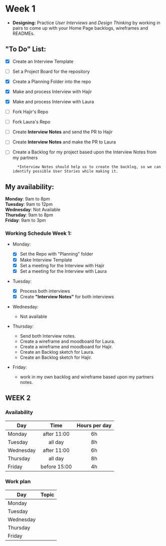 # Week 1
- **Designing:** Practice *User Interviews* and *Design Thinking* by working in pairs to come up with your Home Page backlogs, wireframes and READMEs.

## "To Do" List:  
- [x] Create an Interview Template
- [ ] Set a Project Board for the repository
- [x] Create a Planning Folder into the repo
- [x] Make and process Interview with Hajir
- [x] Make and process Interview with Laura 
- [ ] Fork Hajir's Repo
- [ ] Fork Laura's Repo
- [ ] Create **Interview Notes** and send the PR to Hajir
- [ ] Create **Interview Notes** and make the PR to Laura
- [ ] Create a Backlog for my project based upon the Interview Notes from my partners

        *Interview Notes should help us to create the backlog, so we can identify possible User Stories while making it.

## My availability:
**Monday**: 9am to 8pm  
**Tuesday**: 9am to 12pm  
**Wednesday**: Not Available  
**Thursday**: 9am to 8pm  
**Friday**: 9am to 3pm

### Working Schedule Week 1:
- Monday:  
  
    - [x] Set the Repo with "Planning" folder
    - [x] Make Interview Template
    - [x] Set a meeting for the Interview with Hajir
    - [x] Set a meeting for the Interview with Laura

- Tuesday: 
    - [x] Process both interviews
    - [x] Create __"Interview Notes"__ for both interviews

- Wednesday:
  - Not available
  
- Thursday:
  - Send both Interview notes. 
  - Create a wireframe and moodboard for Laura.
  - Create a wireframe and moodboard for Hajir.
  - Create an Backlog sketch for Laura.
  - Create an Backlog sketch for Hajir.

- Friday:
  - work in my own backlog and wireframe based upon my partners notes. 

## WEEK 2

### Availability

| Day       |    Time     | Hours per day |
| --------- | :---------: | :-----------: |
| Monday    | after 11:00 |      6h       |
| Tuesday   |   all day   |      8h       |
| Wednesday | after 11:00 |      6h       |
| Thursday  |   all day   |      8h       |
| Friday    | before 15:00 |      4h       |

### Work plan

| Day       |                              Topic                               |
| --------- | :--------------------------------------------------------------: |
| Monday    |                  |
| Tuesday   |                  |
| Wednesday |                  |
| Thursday  |                  |
| Friday    |                  |

